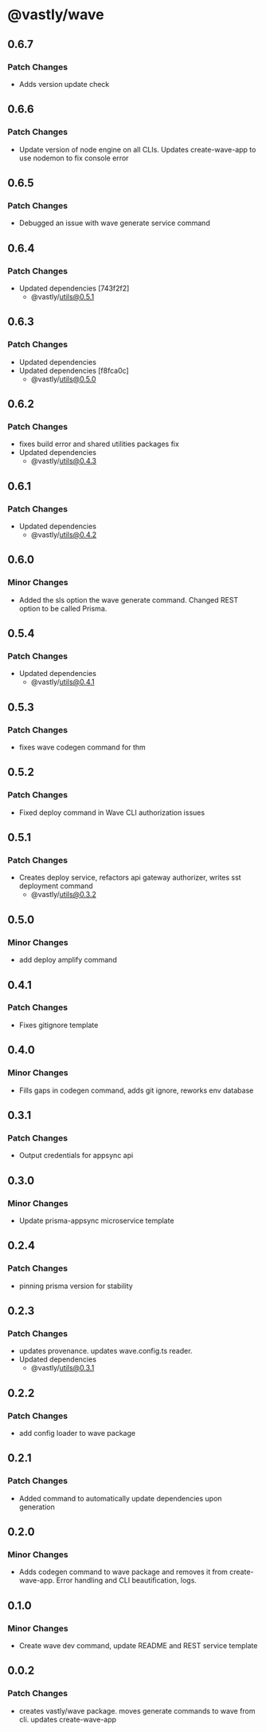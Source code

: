 # @vastly/wave

## 0.6.7

### Patch Changes

- Adds version update check

## 0.6.6

### Patch Changes

- Update version of node engine on all CLIs. Updates create-wave-app to use nodemon to fix console
  error

## 0.6.5

### Patch Changes

- Debugged an issue with wave generate service command

## 0.6.4

### Patch Changes

- Updated dependencies [743f2f2]
  - @vastly/utils@0.5.1

## 0.6.3

### Patch Changes

- Updated dependencies
- Updated dependencies [f8fca0c]
  - @vastly/utils@0.5.0

## 0.6.2

### Patch Changes

- fixes build error and shared utilities packages fix
- Updated dependencies
  - @vastly/utils@0.4.3

## 0.6.1

### Patch Changes

- Updated dependencies
  - @vastly/utils@0.4.2

## 0.6.0

### Minor Changes

- Added the sls option the wave generate command. Changed REST option to be called Prisma.

## 0.5.4

### Patch Changes

- Updated dependencies
  - @vastly/utils@0.4.1

## 0.5.3

### Patch Changes

- fixes wave codegen command for thm

## 0.5.2

### Patch Changes

- Fixed deploy command in Wave CLI authorization issues

## 0.5.1

### Patch Changes

- Creates deploy service, refactors api gateway authorizer, writes sst deployment command
  - @vastly/utils@0.3.2

## 0.5.0

### Minor Changes

- add deploy amplify command

## 0.4.1

### Patch Changes

- Fixes gitignore template

## 0.4.0

### Minor Changes

- Fills gaps in codegen command, adds git ignore, reworks env database

## 0.3.1

### Patch Changes

- Output credentials for appsync api

## 0.3.0

### Minor Changes

- Update prisma-appsync microservice template

## 0.2.4

### Patch Changes

- pinning prisma version for stability

## 0.2.3

### Patch Changes

- updates provenance. updates wave.config.ts reader.
- Updated dependencies
  - @vastly/utils@0.3.1

## 0.2.2

### Patch Changes

- add config loader to wave package

## 0.2.1

### Patch Changes

- Added command to automatically update dependencies upon generation

## 0.2.0

### Minor Changes

- Adds codegen command to wave package and removes it from create-wave-app. Error handling and CLI
  beautification, logs.

## 0.1.0

### Minor Changes

- Create wave dev command, update README and REST service template

## 0.0.2

### Patch Changes

- creates vastly/wave package. moves generate commands to wave from cli. updates create-wave-app
